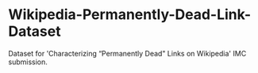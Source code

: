 # Wikipedia-Permanently-Dead-Link-Dataset
Dataset for 'Characterizing “Permanently Dead" Links on Wikipedia' IMC submission. 
